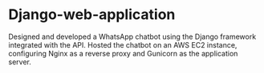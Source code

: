 # Django-web-application
Designed and developed a WhatsApp chatbot using the Django framework integrated with the API. Hosted the chatbot on an AWS EC2 instance, configuring Nginx as a reverse proxy and Gunicorn as the application server. 
